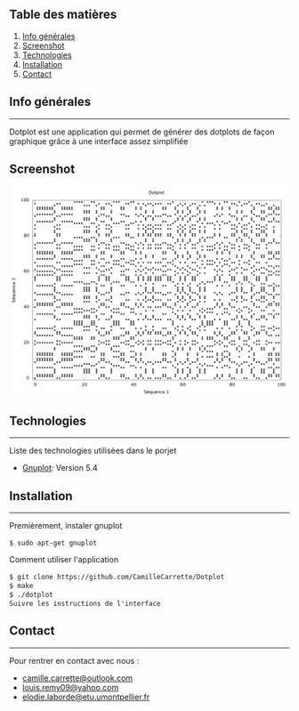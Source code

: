 ## Table des matières
1. [Info générales](#Info-générales)
2. [Screenshot](#Screenshot)
3. [Technologies](#Technologies)
4. [Installation](#Installation)
5. [Contact](#Contact)

## Info générales
***
Dotplot est une application qui permet de générer des dotplots de façon graphique grâce à une interface assez simplifiée 

## Screenshot
![expemple de dotplot (deux séquences aléatoire de taille 100)](./dotplotexemple.png)

## Technologies
***
Liste des technologies utilisées dans le porjet
* [Gnuplot](http://www.gnuplot.info/): Version 5.4

## Installation
***
Premièrement, instaler gnuplot
```
$ sudo apt-get gnuplot
```
Comment utiliser l'application 
```
$ git clone https://github.com/CamilleCarrette/Dotplot
$ make
$ ./dotplot
Suivre les instructions de l'interface
```

## Contact
***
Pour rentrer en contact avec nous :
* camille.carrette@outlook.com
* louis.remy09@yahoo.com
* elodie.laborde@etu.umontpellier.fr